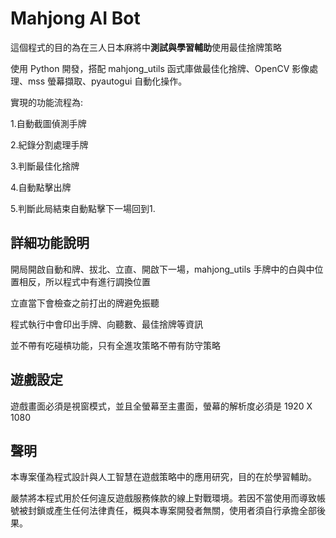 # Mahjong AI Bot

這個程式的目的為在三人日本麻將中**測試與學習輔助**使用最佳捨牌策略

使用 Python 開發，搭配 mahjong_utils 函式庫做最佳化捨牌、OpenCV 影像處理、mss 螢幕擷取、pyautogui 自動化操作。

實現的功能流程為:

1.自動截圖偵測手牌

2.紀錄分割處理手牌

3.判斷最佳化捨牌

4.自動點擊出牌

5.判斷此局結束自動點擊下一場回到1.

## 詳細功能說明

開局開啟自動和牌、拔北、立直、開啟下一場，mahjong_utils 手牌中的白與中位置相反，所以程式中有進行調換位置

立直當下會檢查之前打出的牌避免振聽

程式執行中會印出手牌、向聽數、最佳捨牌等資訊

並不帶有吃碰槓功能，只有全進攻策略不帶有防守策略

## 遊戲設定

遊戲畫面必須是視窗模式，並且全螢幕至主畫面，螢幕的解析度必須是 1920 X 1080

## 聲明

本專案僅為程式設計與人工智慧在遊戲策略中的應用研究，目的在於學習輔助。

嚴禁將本程式用於任何違反遊戲服務條款的線上對戰環境。若因不當使用而導致帳號被封鎖或產生任何法律責任，概與本專案開發者無關，使用者須自行承擔全部後果。
